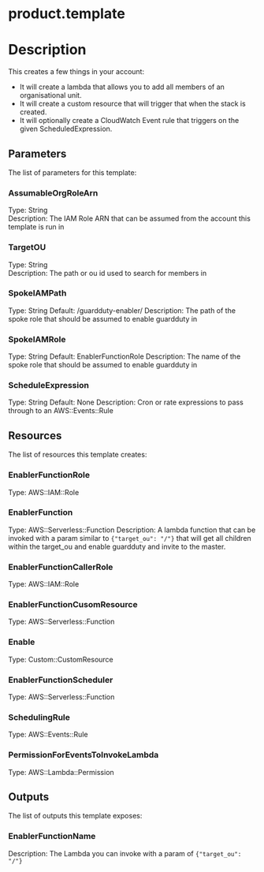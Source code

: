 # product.template
# Description
This creates a few things in your account:
  - It will create a lambda that allows you to add all members of an organisational unit.
  - It will create a custom resource that will trigger that when the stack is created.
  - It will optionally create a CloudWatch Event rule that triggers on the given ScheduledExpression.


## Parameters
The list of parameters for this template:

### AssumableOrgRoleArn 
Type: String  
Description: The IAM Role ARN that can be assumed from the account this template is run in 
### TargetOU 
Type: String  
Description: The path or ou id used to search for members in 
### SpokeIAMPath 
Type: String 
Default: /guardduty-enabler/ 
Description: The path of the spoke role that should be assumed to enable guardduty in 
### SpokeIAMRole 
Type: String 
Default: EnablerFunctionRole 
Description: The name of the spoke role that should be assumed to enable guardduty in 
### ScheduleExpression 
Type: String 
Default: None 
Description: Cron or rate expressions to pass through to an AWS::Events::Rule 

## Resources
The list of resources this template creates:

### EnablerFunctionRole 
Type: AWS::IAM::Role  
### EnablerFunction 
Type: AWS::Serverless::Function 
Description: A lambda function that can be invoked with a param similar to ```{"target_ou": "/"}``` that will get all children within
the target_ou and enable guardduty and invite to the master.
 
### EnablerFunctionCallerRole 
Type: AWS::IAM::Role  
### EnablerFunctionCusomResource 
Type: AWS::Serverless::Function  
### Enable 
Type: Custom::CustomResource  
### EnablerFunctionScheduler 
Type: AWS::Serverless::Function  
### SchedulingRule 
Type: AWS::Events::Rule  
### PermissionForEventsToInvokeLambda 
Type: AWS::Lambda::Permission  

## Outputs
The list of outputs this template exposes:

### EnablerFunctionName 
Description: The Lambda you can invoke with a param of ```{"target_ou": "/"}```
  

